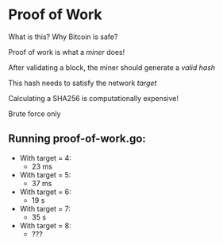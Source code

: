 # Proof of Work

What is this? Why Bitcoin is safe?

Proof of work is what a *miner* does!

After validating a block, the miner should generate a *valid hash*

This hash needs to satisfy the network *target*

Calculating a SHA256 is computationally expensive!

Brute force only


## Running proof-of-work.go:
- With target = 4:
  - 23 ms
- With target = 5:
  - 37 ms
- With target = 6:
  - 19 s
- With target = 7:
  - 35 s
- With target = 8:
  - ???
